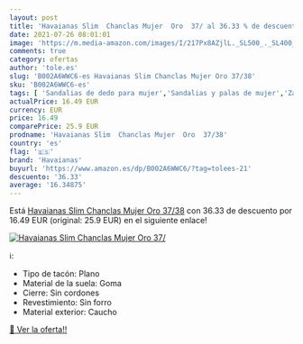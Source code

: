 ```yaml
---
layout: post
title: 'Havaianas Slim  Chanclas Mujer  Oro  37/ al 36.33 % de descuento'
date: 2021-07-26 08:01:01
image: 'https://m.media-amazon.com/images/I/217Px8AZjlL._SL500_._SL400_.jpg'
comments: true
category: ofertas
author: 'tole.es'
slug: 'B002A6WWC6-es Havaianas Slim Chanclas Mujer Oro 37/38'
sku: 'B002A6WWC6-es'
tags: [ 'Sandalias de dedo para mujer','Sandalias y palas de mujer','Zapatos','Zapatos para mujer','Zapatos y complementos','chanclas','havaianas', ]
actualPrice: 16.49 EUR
currency: EUR
price: 16.49
comparePrice: 25.9 EUR
prodname: 'Havaianas Slim  Chanclas Mujer  Oro  37/38'
country: 'es'
flag: '🇪🇸'
brand: 'Havaianas'
buyurl: 'https://www.amazon.es/dp/B002A6WWC6/?tag=tolees-21'
descuento: '36.33'
average: '16.34875'
---
```


Está [Havaianas Slim  Chanclas Mujer  Oro  37/38](https://www.amazon.es/dp/B002A6WWC6/?tag=tolees-21) con 36.33 de descuento por 16.49 EUR (original: 25.9 EUR) en el siguiente enlace!

[![Havaianas Slim  Chanclas Mujer  Oro  37/](https://m.media-amazon.com/images/I/217Px8AZjlL._SL500_._SL400_.jpg)](https://www.amazon.es/dp/B002A6WWC6/?tag=tolees-21)

ℹ️:

- Tipo de tacón: Plano
- Material de la suela: Goma
- Cierre: Sin cordones
- Revestimiento: Sin forro
- Material exterior: Caucho

[🛒 Ver la oferta!!](https://www.amazon.es/dp/B002A6WWC6/?tag=tolees-21)
